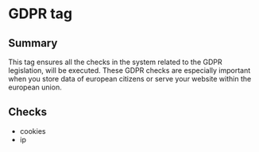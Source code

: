 # GDPR tag

## Summary
This tag ensures all the checks in the system related to the GDPR legislation, will be executed.
These GDPR checks are especially important when you store data of european citizens or serve your website within the european union.

## Checks
* cookies
* ip